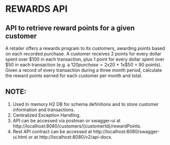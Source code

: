 **<h1>REWARDS API**

**<h2>API to retrieve reward points for a given customer**</h2>

A retailer offers a rewards program to its customers, awarding points based on each recorded purchase. A customer receives 2 points for every dollar spent over $100 in each transaction, plus 1 point for every dollar spent over $50 in each transaction (e.g. a $120 purchase = 2x$20 + 1x$50 = 90 points). Given a record of every transaction during a three month period, calculate the reward points earned for each customer per month and total.

NOTE:
------
 1. Used In memory H2 DB for schema definitions and to store customer information and transactions.
 2. Centralized Exception Handling.
 3. API can be accessed via postman or swagger-ui at http://localhost:8080/customers/{customerId}/rewardPoints.
 4. Rest API contract can be accessed at http://localhost:8080/swagger-ui.html or at http://localhost:8080/v2/api-docs.
